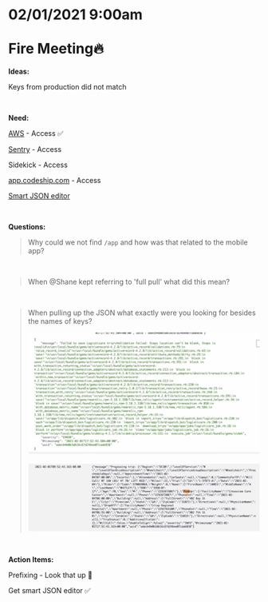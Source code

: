 # **02/01/2021 9:00am <br> <br> Fire Meeting🔥**

**Ideas:**

Keys from production did not match

&nbsp;

**Need:**

[AWS](https://us-west-2.console.aws.amazon.com/cloudwatch/home?region=us-west-2) - Access ✅

[Sentry](Sentry.io) - Access

Sidekick - Access

[app.codeship.com](app.codeship.com) - Access

[Smart JSON editor](https://apps.apple.com/us/app/smart-json-editor/id1268962404?mt=12)

&nbsp;

**Questions:**

> Why could we not find `/app` and how was that related to the mobile app?

&nbsp;

> When @Shane kept referring to 'full pull' what did this mean?

&nbsp;

> When pulling up the JSON what exactly were you looking for besides the names of keys?
>
> ![alt text](./assets/JSON_1.png)
>
> ![alt text](./assets/JSON_2.png)

&nbsp;

**Action Items:**

Prefixing - Look that up 💎

Get smart JSON editor ✅